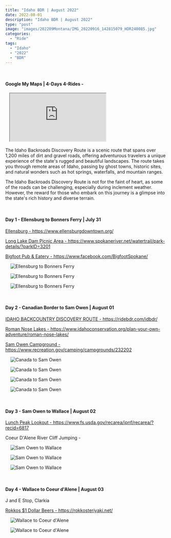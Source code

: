 ```yaml
---
title: "Idaho BDR | August 2022"
date: 2022-08-01
description: "Idaho BDR | August 2022"
type: "post"
image: "images/202209Montana/IMG_20220916_142815079_HDR240085.jpg"
categories: 
  - "Ride"
tags:
  - "Idaho"
  - "2022"
  - "BDR"
---
```


<!-- Start ******************** MyMap01 ******************** Start -->	
<br>	
<h4>	
	Google My Maps | 4-Days 4-Rides -
</h4>	
<div class="embed-responsive embed-responsive-1by1">	
   <iframe 	
        src=	"https://www.google.com/maps/d/embed?mid=1U7XdtpLyvpe7Z26WKMkMqiwSgHLBmgw&ehbc=2E312F"
        title=	"Google My Maps"
        loading="lazy"
    > 	
    </iframe>	
</div>
<p>
The Idaho Backroads Discovery Route is a scenic route that spans over 1,200 miles of dirt and gravel roads, offering adventurous travelers a unique experience of the state's rugged and beautiful landscapes. The route takes you through remote areas of Idaho, passing by ghost towns, historic sites, and natural wonders such as hot springs, waterfalls, and mountain ranges.

The Idaho Backroads Discovery Route is not for the faint of heart, as some of the roads can be challenging, especially during inclement weather. However, the reward for those who embark on this journey is a glimpse into the state's rich history and diverse terrain.
</p>
<!-- End ******************** MyMap01 ******************** End -->
<!-- Start ******************** Item01 ******************** Start -->	
<br>	
<h4>	
	Day 1 - Ellensburg to Bonners Ferry | July 31
</h4>	
<p>	
  <a 
    href=https://www.ellensburgdowntown.org/
    target="_blank">	
    Ellensburg - https://www.ellensburgdowntown.org/
  </a>
</p>
<p>	
  <a 
    href=https://www.spokaneriver.net/watertrail/park-details/?parkID=3201
    target="_blank">	
    Long Lake Dam Picnic Area - https://www.spokaneriver.net/watertrail/park-details/?parkID=3201
  </a>
</p>
<p>	
  <a 
    href=https://www.facebook.com/BigfootSpokane/ 
    target="_blank">	
    Bigfoot Pub & Eatery - https://www.facebook.com/BigfootSpokane/ 
  </a>
</p>
<p>	
    <img 	
      src=	"/images/202208Idaho/IMG_20220731_092959282_HDR240085.jpg"
      alt=	"Ellensburg to Bonners Ferry"
      loading= "lazy"
    >	
</p>
<p>	
    <img 	
      src=	"/images/202208Idaho/IMG_20220731_142122600_HDR240085.jpg"
      alt=	"Ellensburg to Bonners Ferry"
      loading= "lazy"
    >	
</p>
<p>	
    <img 	
      src=	"/images/202208Idaho/IMG_20220731_175526591_240085.jpg"
      alt=	"Ellensburg to Bonners Ferry"
      loading= "lazy"
    >	
</p>
<!-- End ******************** Item01 ******************** End -->	
<!-- Start ******************** Item02 ******************** Start -->	
<br>	
<h4>
	Day 2 - Canadian Border to Sam Owen | August 01
</h4>	
<p>	
  <a 
    href=https://ridebdr.com/idbdr/
    target="_blank">	
    IDAHO BACKCOUNTRY DISCOVERY ROUTE - https://ridebdr.com/idbdr/
  </a>
</p>
<p>	
  <a 
    href=https://www.idahoconservation.org/plan-your-own-adventure/roman-nose-lakes/
    target="_blank">	
    Roman Nose Lakes - https://www.idahoconservation.org/plan-your-own-adventure/roman-nose-lakes/
  </a>
</p>
<p>	
  <a 
    href=https://www.recreation.gov/camping/campgrounds/232202
    target="_blank">	
    Sam Owen Campground - https://www.recreation.gov/camping/campgrounds/232202
  </a>
</p>
<p>	
    <img 	
      src=	"/images/202208Idaho/IMG_20220801_092214206_HDR (1920x1080x75).jpg"
      alt=	"Canada to Sam Owen"
      loading= "lazy"
    >	
</p>
<p>	
    <img 	
      src=	"/images/202208Idaho/IMG_20220801_113927691 (1920x1080x75).jpg"
      alt=	"Canada to Sam Owen"
      loading= "lazy"
    >	
</p>
<p>	
    <img 	
      src=	"/images/202208Idaho/IMG_20220801_120320404_HDR (1920x1080x75).jpg"
      alt=	"Canada to Sam Owen"
      loading= "lazy"
    >	
</p>
<p>	
    <img 	
      src=	"/images/202208Idaho/IMG_20220801_201232822_HDR (1920x1080x75).jpg"
      alt=	"Canada to Sam Owen"
      loading= "lazy"
    >	
</p>
<!-- End ******************** Item02 ******************** End -->
<!-- Start ******************** Item03 ******************** Start -->	
<br>	
<h4>
	Day 3 - Sam Owen to Wallace | August 02
</h4>	
<p>	
  <a 
    href=https://www.fs.usda.gov/recarea/ipnf/recarea/?recid=6817
    target="_blank">	
    Lunch Peak Lookout - https://www.fs.usda.gov/recarea/ipnf/recarea/?recid=6817
  </a>
</p>
<p>	
    Coeur D'Alene River Cliff Jumping - 
</p>
<p>	
    <img 	
      src=	"/images/202208Idaho/IMG_20220802_090439136_HDR (1920x1080x75).jpg"
      alt=	"Sam Owen to Wallace"
      loading= "lazy"
    >	
</p>
<p>	
    <img 	
      src=	"/images/202208Idaho/IMG_20220802_095027705_HDR (1920x1080x75).jpg"
      alt=	"Sam Owen to Wallace"
      loading= "lazy"
    >	
</p>
<p>	
    <img 	
      src=	"/images/202208Idaho/IMG_20220802_154558505_HDR (1920x1080x75).jpg"
      alt=	"Sam Owen to Wallace"
      loading= "lazy"
    >	
</p>
<!-- End ******************** Item03 ******************** End -->
<!-- Start ******************** Item04 ******************** Start -->	
<br>	
<h4>
	Day 4 - Wallace to Coeur d'Alene | August 03
</h4>	
<p>
  J and E Stop, Clarkia
</p>
<p>	
  <a 
    href=https://rokkosteriyaki.net/
    target="_blank">	
    Rokkos $1 Dollar Beers - https://rokkosteriyaki.net/
  </a>
</p>
<p>	
    <img 	
      src=	"/images/202208Idaho/IMG_20220803_183112097_HDR (1920x1080x75).jpg"
      alt=	"Wallace to Coeur d'Alene"
      loading= "lazy"
    >	
</p>
<p>	
    <img 	
      src=	"/images/202208Idaho/IMG_20220803_185343297_HDR (1920x1080x75).jpg"
      alt=	"Wallace to Coeur d'Alene"
      loading= "lazy"
    >	
</p>
<!-- End ******************** Item04 ******************** End -->